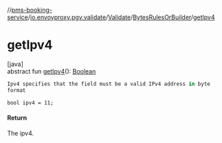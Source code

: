 //[pms-booking-service](../../../../index.md)/[io.envoyproxy.pgv.validate](../../index.md)/[Validate](../index.md)/[BytesRulesOrBuilder](index.md)/[getIpv4](get-ipv4.md)

# getIpv4

[java]\
abstract fun [getIpv4](get-ipv4.md)(): [Boolean](https://kotlinlang.org/api/core/kotlin-stdlib/kotlin/-boolean/index.html)

```kotlin
Ipv4 specifies that the field must be a valid IPv4 address in byte
format

```
`bool ipv4 = 11;`

#### Return

The ipv4.